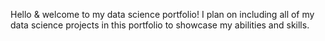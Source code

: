 Hello & welcome to my data science portfolio! I plan on including all of my data science projects in this portfolio to showcase my abilities and skills.
